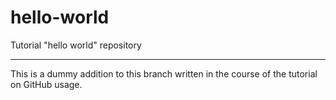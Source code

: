 # hello-world
Tutorial "hello world" repository

---

This is a dummy addition to this branch written in the course of the tutorial on GitHub usage.
